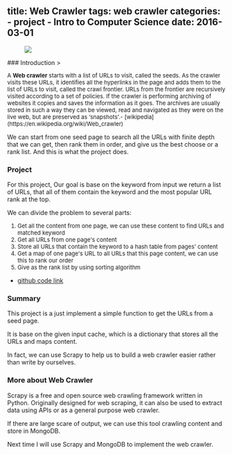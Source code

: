 title: Web Crawler
tags: web crawler
categories: 
    - project
    - Intro to Computer Science
date: 2016-03-01
---
<figure class="half">
   <img src="/images/web.crawler.png">
</figure>
### Introduction
> <font size=2><p>A <strong>Web crawler</strong> starts with a list of URLs to visit, called the seeds. As the crawler visits these URLs, it identifies all the hyperlinks in the page and adds them to the list of URLs to visit, called the crawl frontier. URLs from the frontier are recursively visited according to a set of policies. If the crawler is performing archiving of websites it copies and saves the information as it goes. The archives are usually stored in such a way they can be viewed, read and navigated as they were on the live web, but are preserved as ‘snapshots'.- [wikipedia](https://en.wikipedia.org/wiki/Web_crawler)</p></font>

<!--more-->

<p>We can start from one seed page to search all the URLs with finite depth that we can get, then rank them in order, and give us the best choose or a rank list. And this is what the project does.
</p>


### Project
<p>For this project, Our goal is base on the keyword from input we return a list of URLs, that all of them contain the keyword and the most popular URL rank at the top.
<p>We can divide the problem to several parts:
<font size=2><ol>
<li>Get all the content from one page, we can use these content to find URLs and matched keyword</li>
<li>Get all URLs from one page's content</li>
<li>Store all URLs that contain the keyword to a hash table from pages' content</li>
<li>Get a map of one page's URL to all URLs that this page content, we can use this to rank our order</li>
<li>Give as the rank list by using sorting algorithm</li>
</ol></font>


- [github code link](https://github.com/zhaot777/PythonWebCrawler)

### Summary
<p> This project is a just implement a simple function to get the URLs from a seed page.
<p> It is base on the given input cache, which is a dictionary that stores all the URLs and maps content.
<p>In fact, we can use Scrapy to help us to build a web crawler easier rather than write by ourselves.


### More about Web Crawler


<p>Scrapy is a free and open source web crawling framework written in Python. Originally designed for web scraping, it can also be used to extract data using APIs or as a general purpose web crawler.  
<p> If there are large scare of output, we can use this tool crawling content and store in MongoDB.
<p> Next time I will use Scrapy and MongoDB to implement the web crawler.
